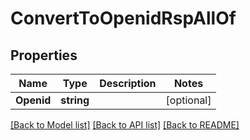 # ConvertToOpenidRspAllOf

## Properties

Name | Type | Description | Notes
------------ | ------------- | ------------- | -------------
**Openid** | **string** |  | [optional] 

[[Back to Model list]](../README.md#documentation-for-models) [[Back to API list]](../README.md#documentation-for-api-endpoints) [[Back to README]](../README.md)


